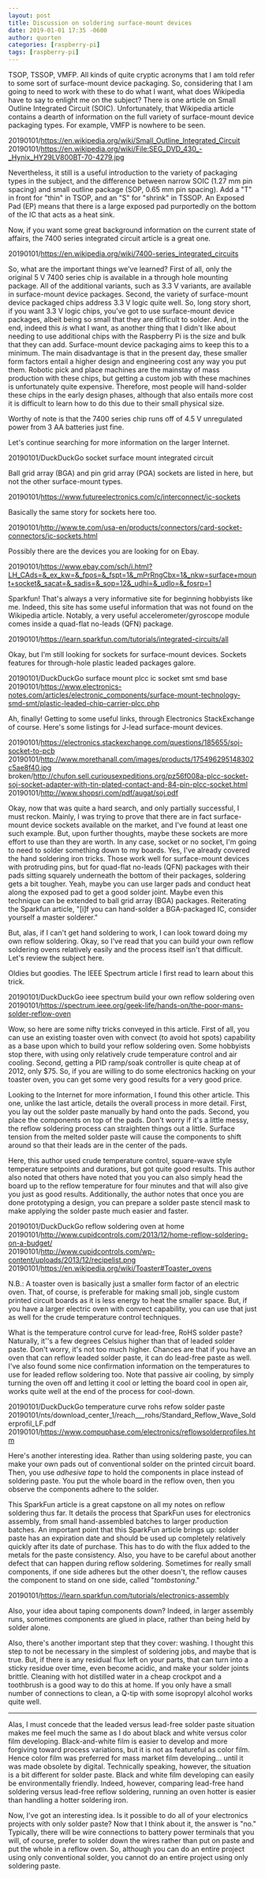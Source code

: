 ```yaml
---
layout: post
title: Discussion on soldering surface-mount devices
date: 2019-01-01 17:35 -0600
author: quorten
categories: [raspberry-pi]
tags: [raspberry-pi]
---
```


TSOP, TSSOP, VMFP.  All kinds of quite cryptic acronyms that I am told
refer to some sort of surface-mount device packaging.  So, considering
that I am going to need to work with these to do what I want, what
does Wikipedia have to say to enlight me on the subject?  There is one
article on Small Outline Integrated Circuit (SOIC).  Unfortunately,
that Wikipedia article contains a dearth of information on the full
variety of surface-mount device packaging types.  For example, VMFP is
nowhere to be seen.

20190101/https://en.wikipedia.org/wiki/Small_Outline_Integrated_Circuit  
20190101/https://en.wikipedia.org/wiki/File:SEG_DVD_430_-_Hynix_HY29LV800BT-70-4279.jpg

Nevertheless, it still is a useful introduction to the variety of
packaging types in the subject, and the difference between narrow SOIC
(1.27 mm pin spacing) and small outline package (SOP, 0.65 mm pin
spacing).  Add a "T" in front for "thin" in TSOP, and an "S" for
"shrink" in TSSOP.  An Exposed Pad (EP) means that there is a large
exposed pad purportedly on the bottom of the IC that acts as a heat
sink.

Now, if you want some great background information on the current
state of affairs, the 7400 series integrated circuit article is a
great one.

20190101/https://en.wikipedia.org/wiki/7400-series_integrated_circuits

<!-- more -->

So, what are the important things we've learned?  First of all, only
the original 5 V 7400 series chip is available in a through hole
mounting package.  All of the additional variants, such as 3.3 V
variants, are available in surface-mount device packages.  Second, the
variety of surface-mount device packaged chips address 3.3 V logic
quite well.  So, long story short, if you want 3.3 V logic chips,
you've got to use surface-mount device packages, albeit being so small
that they are difficult to solder.  And, in the end, indeed this _is_
what I want, as another thing that I didn't like about needing to use
additional chips with the Raspberry Pi is the size and bulk that they
can add.  Surface-mount device packaging aims to keep this to a
minimum.  The main disadvantage is that in the present day, these
smaller form factors entail a higher design and engineering cost any
way you put them.  Robotic pick and place machines are the mainstay of
mass production with these chips, but getting a custom job with these
machines is unfortunately quite expensive.  Therefore, most people
will hand-solder these chips in the early design phases, although that
also entails more cost it is difficult to learn how to do this due to
their small physical size.

Worthy of note is that the 7400 series chip runs off of 4.5 V
unregulated power from 3 AA batteries just fine.

Let's continue searching for more information on the larger Internet.

20190101/DuckDuckGo socket surface mount integrated circuit

Ball grid array (BGA) and pin grid array (PGA) sockets are listed in
here, but not the other surface-mount types.

20190101/https://www.futureelectronics.com/c/interconnect/ic-sockets

Basically the same story for sockets here too.

20190101/http://www.te.com/usa-en/products/connectors/card-socket-connectors/ic-sockets.html

Possibly there are the devices you are looking for on Ebay.

20190101/https://www.ebay.com/sch/i.html?LH_CAds=&_ex_kw=&_fpos=&_fspt=1&_mPrRngCbx=1&_nkw=surface+mount+socket&_sacat=&_sadis=&_sop=12&_udhi=&_udlo=&_fosrp=1

Sparkfun!  That's always a very informative site for beginning
hobbyists like me.  Indeed, this site has some useful information that
was not found on the Wikipedia article.  Notably, a very useful
accelerometer/gyroscope module comes inside a quad-flat no-leads (QFN)
package.

20190101/https://learn.sparkfun.com/tutorials/integrated-circuits/all

Okay, but I'm still looking for sockets for surface-mount devices.
Sockets features for through-hole plastic leaded packages galore.

20190101/DuckDuckGo surface mount plcc ic socket smt smd base  
20190101/https://www.electronics-notes.com/articles/electronic_components/surface-mount-technology-smd-smt/plastic-leaded-chip-carrier-plcc.php

Ah, finally!  Getting to some useful links, through Electronics
StackExchange of course.  Here's some listings for J-lead
surface-mount devices.

20190101/https://electronics.stackexchange.com/questions/185655/soj-socket-to-pcb  
20190101/http://www.morethanall.com/images/products/175496295148302c5ae8f40.jpg  
broken/http://chufon.sell.curiousexpeditions.org/pz56f008a-plcc-socket-soj-socket-adapter-with-tin-plated-contact-and-84-pin-plcc-socket.html  
20190101/http://www.shopsri.com/pdf/augat/soj.pdf

Okay, now that was quite a hard search, and only partially successful,
I must reckon.  Mainly, I was trying to prove that there are in fact
surface-mount device sockets available on the market, and I've found
at least one such example.  But, upon further thoughts, maybe these
sockets are more effort to use than they are worth.  In any case,
socket or no socket, I'm going to need to solder something down to my
boards.  Yes, I've already covered the hand soldering iron tricks.
Those work well for surface-mount devices with protruding pins, but
for quad-flat no-leads (QFN) packages with their pads sitting squarely
underneath the bottom of their packages, soldering gets a bit tougher.
Yeah, maybe you can use larger pads and conduct heat along the exposed
pad to get a good solder joint.  Maybe even this technique can be
extended to ball grid array (BGA) packages.  Reiterating the Sparkfun
article, "[i]f you can hand-solder a BGA-packaged IC, consider
yourself a master solderer."

But, alas, if I can't get hand soldering to work, I can look toward
doing my own reflow soldering.  Okay, so I've read that you can build
your own reflow soldering ovens relatively easily and the process
itself isn't that difficult.  Let's review the subject here.

Oldies but goodies.  The IEEE Spectrum article I first read to learn
about this trick.

20190101/DuckDuckGo ieee spectrum build your own reflow soldering oven  
20190101/https://spectrum.ieee.org/geek-life/hands-on/the-poor-mans-solder-reflow-oven

Wow, so here are some nifty tricks conveyed in this article.  First of
all, you can use an existing toaster oven with convect (to avoid hot
spots) capability as a base upon which to build your reflow soldering
oven.  Some hobbyists stop there, with using only relatively crude
temperature control and air cooling.  Second, getting a PID ramp/soak
controller is quite cheap at of 2012, only $75.  So, if you are
willing to do some electronics hacking on your toaster oven, you can
get some very good results for a very good price.

Looking to the Internet for more information, I found this other
article.  This one, unlike the last article, details the overall
process in more detail.  First, you lay out the solder paste manually
by hand onto the pads.  Second, you place the components on top of the
pads.  Don't worry if it's a little messy, the reflow soldering
process can straighten things out a little.  Surface tension from the
melted solder paste will cause the components to shift around so that
their leads are in the center of the pads.

Here, this author used crude temperature control, square-wave style
temperature setpoints and durations, but got quite good results.  This
author also noted that others have noted that you you can also simply
head the board up to the reflow temperature for four minutes and that
will also give you just as good results.  Additionally, the author
notes that once you are done prototyping a design, you can prepare a
solder paste stencil mask to make applying the solder paste much
easier and faster.

20190101/DuckDuckGo reflow soldering oven at home  
20190101/http://www.cupidcontrols.com/2013/12/home-reflow-soldering-on-a-budget/  
20190101/http://www.cupidcontrols.com/wp-content/uploads/2013/12/recipelist.png  
20190101/https://en.wikipedia.org/wiki/Toaster#Toaster_ovens

N.B.: A toaster oven is basically just a smaller form factor of an
electric oven.  That, of course, is preferable for making small job,
single custom printed circuit boards as it is less energy to heat the
smaller space.  But, if you have a larger electric oven with convect
capability, you can use that just as well for the crude temperature
control techniques.

What is the temperature control curve for lead-free, RoHS solder
paste?  Naturally, it''s a few degrees Celsius higher than that of
leaded solder paste.  Don't worry, it's not too much higher.  Chances
are that if you have an oven that can reflow leaded solder paste, it
can do lead-free paste as well.  I've also found some nice
confirmation information on the temperatures to use for leaded reflow
soldering too.  Note that passive air cooling, by simply turning the
oven off and letting it cool or letting the board cool in open air,
works quite well at the end of the process for cool-down.

20190101/DuckDuckGo temperature curve rohs refow solder paste  
20190101/nts/download_center_1/reach___rohs/Standard_Reflow_Wave_Solderprofil_LF.pdf  
20190101/https://www.compuphase.com/electronics/reflowsolderprofiles.htm

Here's another interesting idea.  Rather than using soldering paste,
you can make your own pads out of conventional solder on the printed
circuit board.  Then, you use _adhesive tape_ to hold the components
in place instead of soldering paste.  You put the whole board in the
reflow oven, then you observe the components adhere to the solder.

This SparkFun article is a great capstone on all my notes on reflow
soldering thus far.  It details the process that SparkFun uses for
electronics assembly, from small hand-assembled batches to larger
production batches.  An important point that this SparkFun article
brings up: solder paste has an expiration date and should be used up
completely relatively quickly after its date of purchase.  This has to
do with the flux added to the metals for the paste consistency.  Also,
you have to be careful about another defect that can happen during
reflow soldering.  Sometimes for really small components, if one side
adheres but the other doesn't, the reflow causes the component to
stand on one side, called "_tombstoning_."

20190101/https://learn.sparkfun.com/tutorials/electronics-assembly

Also, your idea about taping components down?  Indeed, in larger
assembly runs, sometimes components are glued in place, rather than
being held by solder alone.

Also, there's another important step that they cover: washing.  I
thought this step to not be necessary in the simplest of soldering
jobs, and maybe that is true.  But, if there is any residual flux left
on your parts, that can turn into a sticky residue over time, even
become acidic, and make your solder joints brittle.  Cleaning with hot
distilled water in a cheap crockpot and a toothbrush is a good way to
do this at home.  If you only have a small number of connections to
clean, a Q-tip with some isopropyl alcohol works quite well.

----------

Alas, I must concede that the leaded versus lead-free solder paste
situation makes me feel much the same as I do about black and white
versus color film developing.  Black-and-white film is easier to
develop and more forgiving toward process variations, but it is not as
featureful as color film.  Hence color film was preferred for mass
market film developing... until it was made obsolete by digital.
Technically speaking, however, the situation is a bit different for
solder paste.  Black and white film developing can easily be
environmentally friendly.  Indeed, however, comparing lead-free hand
soldering versus lead-free reflow soldering, running an oven hotter is
easier than handling a hotter soldering iron.

Now, I've got an interesting idea.  Is it possible to do all of your
electronics projects with only solder paste?  Now that I think about
it, the answer is "no."  Typically, there will be wire connections to
battery power terminals that you will, of course, prefer to solder
down the wires rather than put on paste and put the whole in a reflow
oven.  So, although you can do an entire project using only
conventional solder, you cannot do an entire project using only
soldering paste.
